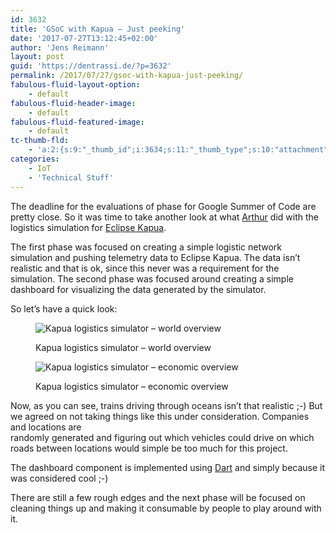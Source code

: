 ```yaml
---
id: 3632
title: 'GSoC with Kapua – Just peeking'
date: '2017-07-27T13:12:45+02:00'
author: 'Jens Reimann'
layout: post
guid: 'https://dentrassi.de/?p=3632'
permalink: /2017/07/27/gsoc-with-kapua-just-peeking/
fabulous-fluid-layout-option:
    - default
fabulous-fluid-header-image:
    - default
fabulous-fluid-featured-image:
    - default
tc-thumb-fld:
    - 'a:2:{s:9:"_thumb_id";i:3634;s:11:"_thumb_type";s:10:"attachment";}'
categories:
    - IoT
    - 'Technical Stuff'
---
```


The deadline for the evaluations of phase for Google Summer of Code are pretty close. So it was time to take another look at what [Arthur](https://github.com/arthurdeschamps) did with the logistics simulation for [Eclipse Kapua](https://www.eclipse.org/kapua/).

<!-- more -->

The first phase was focused on creating a simple logistic network simulation and pushing telemetry data to Eclipse Kapua. The data isn’t realistic and that is ok, since this never was a requirement for the simulation. The second phase was focused around creating a simple dashboard for visualizing the data generated by the simulator.

So let’s have a quick look:

<figure>

![Kapua logistics simulator – world overview](https://dentrassi.de/wp-content/uploads/kapua_sim_1-1.png)

<figcaption>Kapua logistics simulator – world overview</figcaption></figure>

<figure>

![Kapua logistics simulator – economic overview](https://dentrassi.de/wp-content/uploads/kapua_sim_2.png)

<figcaption>Kapua logistics simulator – economic overview</figcaption></figure>

Now, as you can see, trains driving through oceans isn’t that realistic ;-) But we agreed on not taking things like this under consideration. Companies and locations are  
randomly generated and figuring out which vehicles could drive on which roads between locations would simple be too much for this project.

The dashboard component is implemented using [Dart](https://www.dartlang.org/) and simply because it was considered cool ;-)

There are still a few rough edges and the next phase will be focused on cleaning things up and making it consumable by people to play around with it.

